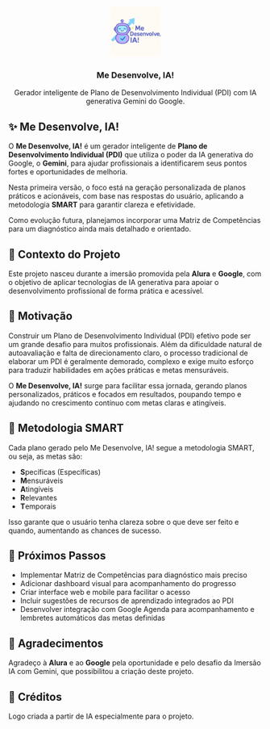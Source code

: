 <p align="center">
    <img src="docs/logo_me_desenvolve_IA.png" height="100">
    <h3 align="center">Me Desenvolve, IA!</h3>
</p>

<p align="center">
  Gerador inteligente de Plano de Desenvolvimento Individual (PDI) com IA generativa Gemini do Google.
</p>

## ✨ Me Desenvolve, IA!

O **Me Desenvolve, IA!** é um gerador inteligente de **Plano de Desenvolvimento Individual (PDI)** que utiliza o poder da IA generativa do Google, o **Gemini**, para ajudar profissionais a identificarem seus pontos fortes e oportunidades de melhoria.

Nesta primeira versão, o foco está na geração personalizada de planos práticos e acionáveis, com base nas respostas do usuário, aplicando a metodologia **SMART** para garantir clareza e efetividade.

Como evolução futura, planejamos incorporar uma Matriz de Competências para um diagnóstico ainda mais detalhado e orientado.

## 🧭 Contexto do Projeto

Este projeto nasceu durante a imersão promovida pela **Alura** e **Google**, com o objetivo de aplicar tecnologias de IA generativa para apoiar o desenvolvimento profissional de forma prática e acessível.

## 💼 Motivação

Construir um Plano de Desenvolvimento Individual (PDI) efetivo pode ser um grande desafio para muitos profissionais. Além da dificuldade natural de autoavaliação e falta de direcionamento claro, o processo tradicional de elaborar um PDI é geralmente demorado, complexo e exige muito esforço para traduzir habilidades em ações práticas e metas mensuráveis.

O **Me Desenvolve, IA!** surge para facilitar essa jornada, gerando planos personalizados, práticos e focados em resultados, poupando tempo e ajudando no crescimento contínuo com metas claras e atingíveis.

## 🎯 Metodologia SMART

Cada plano gerado pelo Me Desenvolve, IA! segue a metodologia SMART, ou seja, as metas são:

- **S**pecíficas (Específicas)
- **M**ensuráveis
- **A**tingíveis
- **R**elevantes
- **T**emporais

Isso garante que o usuário tenha clareza sobre o que deve ser feito e quando, aumentando as chances de sucesso.

## 🚀 Próximos Passos

- Implementar Matriz de Competências para diagnóstico mais preciso
- Adicionar dashboard visual para acompanhamento do progresso
- Criar interface web e mobile para facilitar o acesso
- Incluir sugestões de recursos de aprendizado integrados ao PDI
- Desenvolver integração com Google Agenda para acompanhamento e lembretes automáticos das metas definidas

## 🙏 Agradecimentos

Agradeço à **Alura** e ao **Google** pela oportunidade e pelo desafio da Imersão IA com Gemini, que possibilitou a criação deste projeto.


## 📜 Créditos

Logo criada a partir de IA especialmente para o projeto.
